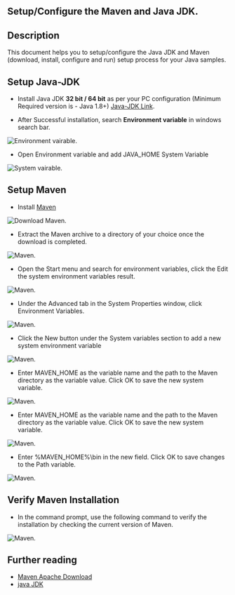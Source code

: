 
## Setup/Configure the Maven and Java JDK.

## Description
This document helps you to setup/configure the Java JDK and Maven (download, install, configure and run) setup process for your Java samples.

## Setup Java-JDK
 - Install Java JDK **32 bit / 64 bit** as per your PC configuration (Minimum Required version is - Java 1.8+) 
[Java-JDK Link](https://www.oracle.com/java/technologies/downloads/#java8-windows).

 - After Successful installation, search **Environment variable** in windows search bar.

![Environment vairable](SetupImages/environment-variables.png).

 - Open Environment variable and add JAVA_HOME System Variable

![System vairable](SetupImages/JAVA_HOME.png).

## Setup Maven 
 - Install [Maven](https://maven.apache.org/)

![Download Maven](SetupImages/download-maven.png).
 
 - Extract the Maven archive to a directory of your choice once the download is completed.

![Maven](SetupImages/extract-maven.png).

 - Open the Start menu and search for environment variables, click the Edit the system environment variables result.

![Maven](SetupImages/install-maven-edit-environment-variable-new.png).

 - Under the Advanced tab in the System Properties window, click Environment Variables.

![Maven](SetupImages/install-maven-on-edit-environment-variable-path-maven-home.png).

 - Click the New button under the System variables section to add a new system environment variable

![Maven](SetupImages/install-maven-edit-environment-variable-new.png).

 - Enter MAVEN_HOME as the variable name and the path to the Maven directory as the variable value. Click OK to save the new system variable.

![Maven](SetupImages/install-maven-on-windows-maven-home-variable.png).

 - Enter MAVEN_HOME as the variable name and the path to the Maven directory as the variable value. Click OK to save the new system variable.

![Maven](SetupImages/install-maven-path-variable.png).

 - Enter %MAVEN_HOME%\bin in the new field. Click OK to save changes to the Path variable.

![Maven](SetupImages/install-maven-on-windows-maven-home-variable.png).

 ## Verify Maven Installation
 - In the command prompt, use the following command to verify the installation by checking the current version of Maven.

![Maven](SetupImages/verifymaveninstallation.png).

## Further reading
- [Maven Apache Download](https://phoenixnap.com/kb/install-maven-windows)
- [java JDK](https://www.oracle.com/java/technologies/downloads/#java8-windows)   
